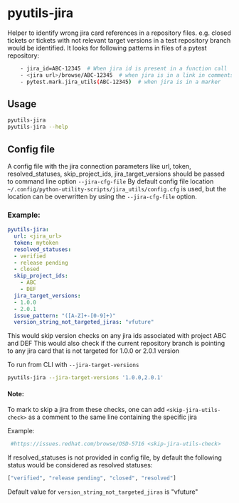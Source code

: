 # pyutils-jira
Helper to identify wrong jira card references in a repository files. e.g. closed tickets or tickets with not relevant target versions in a test repository branch would be identified.
It looks for following patterns in files of a pytest repository:
```bash
    - jira_id=ABC-12345  # When jira id is present in a function call
    - <jira url>/browse/ABC-12345  # when jira is in a link in comments
    - pytest.mark.jira_utils(ABC-12345)  # when jira is in a marker
```

## Usage

```bash
pyutils-jira
pyutils-jira --help
```

## Config file
A config file with the jira connection parameters like url, token, resolved_statuses, skip_project_ids, jira_target_versions should be passed to command line option `--jira-cfg-file`
By default config file location `~/.config/python-utility-scripts/jira_utils/config.cfg` is used, but the location can be overwritten by using the `--jira-cfg-file` option.

### Example:

```yaml
pyutils-jira:
  url: <jira_url>
  token: mytoken
  resolved_statuses:
  - verified
  - release pending
  - closed
  skip_project_ids:
    - ABC
    - DEF
  jira_target_versions:
  - 1.0.0
  - 2.0.1
  issue_pattern: "([A-Z]+-[0-9]+)"
  version_string_not_targeted_jiras: "vfuture"
```
This would skip version checks on any jira ids associated with project ABC and DEF
This would also check if the current repository branch is pointing to any jira card that is not targeted for 1.0.0 or 2.0.1 version

To run from CLI with `--jira-target-versions`

```bash
pyutils-jira --jira-target-versions '1.0.0,2.0.1'
```
#### Note:
To mark to skip a jira from these checks, one can add `<skip-jira-utils-check>` as a comment to the same line containing the specific jira

Example:
```bash
 #https://issues.redhat.com/browse/OSD-5716 <skip-jira-utils-check>
 ```
If resolved_statuses is not provided in config file, by default the following status would be considered as resolved statuses:

```bash
["verified", "release pending", "closed", "resolved"]
```

Default value for `version_string_not_targeted_jiras` is "vfuture"
